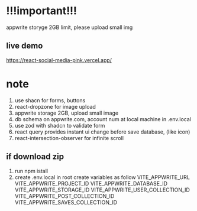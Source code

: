 # !!!important!!!
appwrite storyge 2GB limit, please upload small img


## live demo
https://react-social-media-pink.vercel.app/

# note
1. use shacn for forms, buttons
2. react-dropzone for image upload
3. appwrite storage 2GB, upload small image 
4. db schema on appwrite.com, account num at local machine in .env.local
5. use zod with shadcn to validate form
6. react query provides instant ui change before save database, (like icon)
7. react-intersection-observer for infinite scroll

## if download zip
1. run npm istall
2. create .env.local in root create variables as follow
VITE_APPWRITE_URL
VITE_APPWRITE_PROJECT_ID
VITE_APPWRITE_DATABASE_ID
VITE_APPWRITE_STORAGE_ID
VITE_APPWRITE_USER_COLLECTION_ID
VITE_APPWRITE_POST_COLLECTION_ID
VITE_APPWRITE_SAVES_COLLECTION_ID